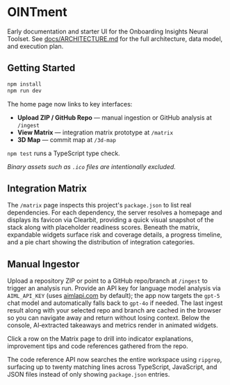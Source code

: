 # OINTment

Early documentation and starter UI for the Onboarding Insights Neural Toolset. See [docs/ARCHITECTURE.md](docs/ARCHITECTURE.md) for the full architecture, data model, and execution plan.

## Getting Started

```bash
npm install
npm run dev
```

The home page now links to key interfaces:

- **Upload ZIP / GitHub Repo** &mdash; manual ingestion or GitHub analysis at `/ingest`
- **View Matrix** &mdash; integration matrix prototype at `/matrix`
- **3D Map** &mdash; commit map at `/3d-map`

`npm test` runs a TypeScript type check.

*Binary assets such as `.ico` files are intentionally excluded.*

## Integration Matrix

The `/matrix` page inspects this project's `package.json` to list real dependencies.
For each dependency, the server resolves a homepage and displays its favicon via
Clearbit, providing a quick visual snapshot of the stack along with placeholder
readiness scores. Beneath the matrix, expandable widgets surface risk and
coverage details, a progress timeline, and a pie chart showing the distribution
of integration categories.

## Manual Ingestor

Upload a repository ZIP or point to a GitHub repo/branch at `/ingest` to trigger
an analysis run. Provide an API key for language model analysis via
`AIML_API_KEY` (uses [aimlapi.com](https://aimlapi.com) by default); the app now
targets the `gpt-5` chat model and automatically falls back to `gpt-4o` if
needed. The last
ingest result along with your selected repo and branch are cached in the browser
so you can navigate away and return without losing context. Below the console,
AI‑extracted takeaways and metrics render in animated widgets.

Click a row on the Matrix page to drill into indicator explanations, improvement
tips and code references gathered from the repo.

The code reference API now searches the entire workspace using `ripgrep`,
surfacing up to twenty matching lines across TypeScript, JavaScript, and JSON
files instead of only showing `package.json` entries.
